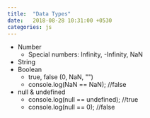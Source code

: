 ```yaml
---
title:  "Data Types"
date:   2018-08-28 10:31:00 +0530
categories: js
---
```


- Number
  - Special numbers: Infinity, -Infinity, NaN
- String
- Boolean
  - true, false (0, NaN, "")
  - console.log(NaN == NaN);  //false
- null & undefined
  - console.log(null == undefined);  //true
  - console.log(null == 0);  //false
